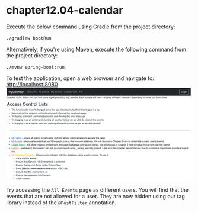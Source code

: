# chapter12.04-calendar #

Execute the below command using Gradle from the project directory:

```shell
./gradlew bootRun
```

Alternatively, if you're using Maven, execute the following command from the project directory:

```shell
./mvnw spring-boot:run
```

To test the application, open a web browser and navigate to:
[http://localhost:8080](http://localhost:8080)
![img.png](docs/img.png)

Try accessing the `All Events` page as different users. 
You will find that the events that are not allowed for a user. They are now hidden using our tag library instead of the `@PostFilter` annotation.

